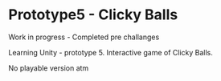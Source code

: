 # Prototype5 - Clicky Balls
Work in progress - Completed pre challanges


Learning Unity - prototype 5. Interactive game of Clicky Balls.


No playable version atm